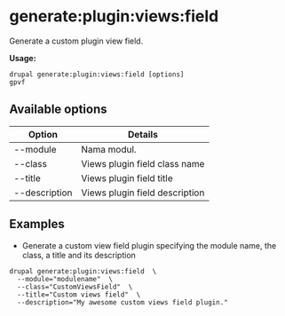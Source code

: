 # generate:plugin:views:field
Generate a custom plugin view field.

**Usage:**
```
drupal generate:plugin:views:field [options]
gpvf
```

## Available options
Option | Details
-------|-------------
--module | Nama modul.
--class | Views plugin field class name
--title | Views plugin field title
--description | Views plugin field description

## Examples
* Generate a custom view field plugin specifying the module name, the class, a title and its description
```
drupal generate:plugin:views:field  \
  --module="modulename"  \
  --class="CustomViewsField"  \
  --title="Custom views field"  \
  --description="My awesome custom views field plugin."
```
